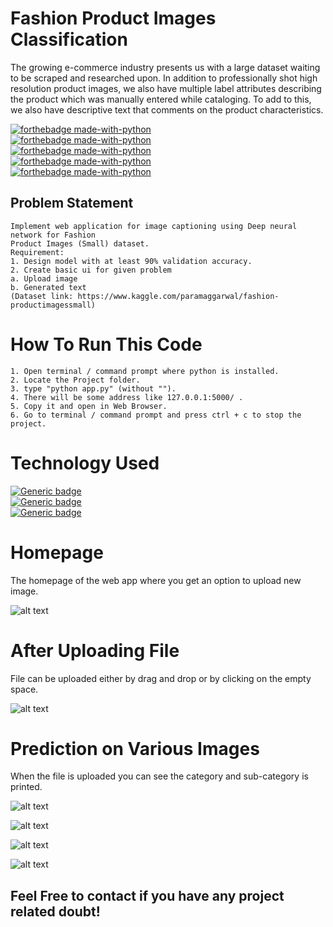 # Fashion Product Images Classification
The growing e-commerce industry presents us with a large dataset waiting to be scraped and researched upon. In addition to professionally shot high resolution product images, we also have multiple label attributes describing the product which was manually entered while cataloging. To add to this, we also have descriptive text that comments on the product characteristics.

[![forthebadge made-with-python](https://forthebadge.com/images/badges/built-by-developers.svg)](https://www.python.org/)<br>
[![forthebadge made-with-python](https://forthebadge.com/images/badges/check-it-out.svg)](https://www.python.org/)<br>
[![forthebadge made-with-python](https://forthebadge.com/images/badges/made-with-python.svg)](https://www.python.org/)<br>
[![forthebadge made-with-python](https://forthebadge.com/images/badges/built-with-love.svg)](https://www.python.org/)<br>
[![forthebadge made-with-python](https://forthebadge.com/images/badges/makes-people-smile.svg)](https://www.python.org/)<br>

## Problem Statement
```
Implement web application for image captioning using Deep neural network for Fashion
Product Images (Small) dataset.
Requirement:
1. Design model with at least 90% validation accuracy.
2. Create basic ui for given problem
a. Upload image
b. Generated text
(Dataset link: https://www.kaggle.com/paramaggarwal/fashion-productimagessmall)
```
# How To Run This Code
```
1. Open terminal / command prompt where python is installed.
2. Locate the Project folder.
3. type "python app.py" (without "").
4. There will be some address like 127.0.0.1:5000/ .
5. Copy it and open in Web Browser.
6. Go to terminal / command prompt and press ctrl + c to stop the project.
```

# Technology Used
[![Generic badge](https://img.shields.io/badge/Python-ML-<COLOR>.svg)](https://shields.io/)<br>
[![Generic badge](https://img.shields.io/badge/FrontEnd-Flask-<COLOR>.svg)](https://shields.io/)<br>
[![Generic badge](https://img.shields.io/badge/NeuralNetwork-CNN-<COLOR>.svg)](https://shields.io/)


# Homepage
The homepage of the web app where you get an option to upload new image.

![alt text](https://i.ibb.co/LJGwCr4/home.jpg)
# After Uploading File
File can be uploaded either by drag and drop or by clicking on the empty space.


![alt text](https://i.ibb.co/BChkTy8/fname.jpg)
# Prediction on Various Images
When the file is uploaded you can see the category and sub-category is printed.



![alt text](https://i.ibb.co/phGgJLc/output.jpg)<br>




![alt text](https://i.ibb.co/V3sJ68f/output2.jpg)<br>




![alt text](https://i.ibb.co/58F7Bh0/output3.jpg)<br>




![alt text](https://i.ibb.co/gFJ1Smp/output4.jpg)

## Feel Free to contact if you have any project related doubt!

